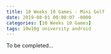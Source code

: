 ```yaml
---
title: 10 Weeks 10 Games - Mini Golf
date: 2019-08-01 00:00:07 -0000
categories: [10 Weeks 10 Games]
tags: 10w10g university android
---
```

To be completed...